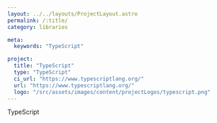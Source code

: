 ```yaml
---
layout: ../../layouts/ProjectLayout.astro
permalink: /:title/
category: libraries

meta:
  keywords: "TypeScript"

project:
  title: "TypeScript"
  type: "TypeScript"
  ci_url: "https://www.typescriptlang.org/"
  url: "https://www.typescriptlang.org/"
  logo: "/src/assets/images/content/projectLogos/typescript.png"
---
```


<p>TypeScript</p>
